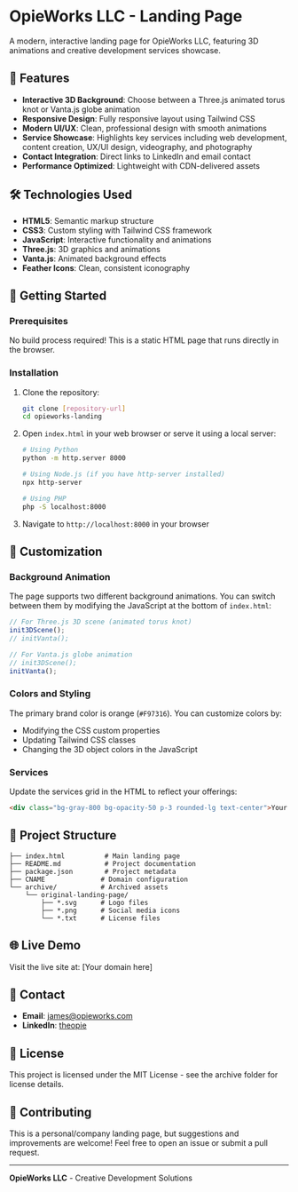 # OpieWorks LLC - Landing Page

A modern, interactive landing page for OpieWorks LLC, featuring 3D animations and creative development services showcase.

## 🌟 Features

- **Interactive 3D Background**: Choose between a Three.js animated torus knot or Vanta.js globe animation
- **Responsive Design**: Fully responsive layout using Tailwind CSS
- **Modern UI/UX**: Clean, professional design with smooth animations
- **Service Showcase**: Highlights key services including web development, content creation, UX/UI design, videography, and photography
- **Contact Integration**: Direct links to LinkedIn and email contact
- **Performance Optimized**: Lightweight with CDN-delivered assets

## 🛠️ Technologies Used

- **HTML5**: Semantic markup structure
- **CSS3**: Custom styling with Tailwind CSS framework
- **JavaScript**: Interactive functionality and animations
- **Three.js**: 3D graphics and animations
- **Vanta.js**: Animated background effects
- **Feather Icons**: Clean, consistent iconography

## 🚀 Getting Started

### Prerequisites

No build process required! This is a static HTML page that runs directly in the browser.

### Installation

1. Clone the repository:
   ```bash
   git clone [repository-url]
   cd opieworks-landing
   ```

2. Open `index.html` in your web browser or serve it using a local server:
   ```bash
   # Using Python
   python -m http.server 8000

   # Using Node.js (if you have http-server installed)
   npx http-server

   # Using PHP
   php -S localhost:8000
   ```

3. Navigate to `http://localhost:8000` in your browser

## 🎨 Customization

### Background Animation

The page supports two different background animations. You can switch between them by modifying the JavaScript at the bottom of `index.html`:

```javascript
// For Three.js 3D scene (animated torus knot)
init3DScene();
// initVanta();

// For Vanta.js globe animation
// init3DScene();
initVanta();
```

### Colors and Styling

The primary brand color is orange (`#F97316`). You can customize colors by:
- Modifying the CSS custom properties
- Updating Tailwind CSS classes
- Changing the 3D object colors in the JavaScript

### Services

Update the services grid in the HTML to reflect your offerings:
```html
<div class="bg-gray-800 bg-opacity-50 p-3 rounded-lg text-center">Your Service</div>
```

## 📁 Project Structure

```
├── index.html          # Main landing page
├── README.md           # Project documentation
├── package.json        # Project metadata
├── CNAME              # Domain configuration
└── archive/           # Archived assets
    └── original-landing-page/
        ├── *.svg      # Logo files
        ├── *.png      # Social media icons
        └── *.txt      # License files
```

## 🌐 Live Demo

Visit the live site at: [Your domain here]

## 📧 Contact

- **Email**: james@opieworks.com
- **LinkedIn**: [theopie](https://www.linkedin.com/in/theopie)

## 📄 License

This project is licensed under the MIT License - see the archive folder for license details.

## 🤝 Contributing

This is a personal/company landing page, but suggestions and improvements are welcome! Feel free to open an issue or submit a pull request.

---

**OpieWorks LLC** - Creative Development Solutions